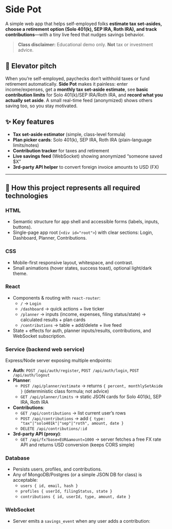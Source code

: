 # Side Pot

A simple web app that helps self-employed folks **estimate tax set-asides, choose a retirement option (Solo 401(k), SEP IRA, Roth IRA), and track contributions**—with a tiny live feed that nudges savings behavior.

> **Class disclaimer:** Educational demo only. **Not** tax or investment advice.

## 🚀 Elevator pitch
When you’re self-employed, paychecks don’t withhold taxes or fund retirement automatically. **Side Pot** makes it painless: enter income/expenses, get a **monthly tax set-aside estimate**, see **basic contribution limits** for Solo 401(k)/SEP IRA/Roth IRA, and **record what you actually set aside**. A small real-time feed (anonymized) shows others saving too, so you stay motivated.

## ✨ Key features
- **Tax set-aside estimator** (simple, class-level formula)
- **Plan picker cards**: Solo 401(k), SEP IRA, Roth IRA (plain-language limits/notes)
- **Contribution tracker** for taxes and retirement
- **Live savings feed** (WebSocket) showing anonymized “someone saved $X”
- **3rd-party API helper** to convert foreign invoice amounts to USD (FX)

---

## 🧰 How this project represents all required technologies

### HTML
- Semantic structure for app shell and accessible forms (labels, inputs, buttons).
- Single-page app root (`<div id="root">`) with clear sections: Login, Dashboard, Planner, Contributions.

### CSS
- Mobile-first responsive layout, whitespace, and contrast.
- Small animations (hover states, success toast), optional light/dark theme.

### React
- Components & routing with `react-router`:
  - `/` → `Login`
  - `/dashboard` → quick actions + live ticker
  - `/planner` → inputs (income, expenses, filing status/state) → calculated results + plan cards
  - `/contributions` → table + add/delete + live feed
- State + effects for auth, planner inputs/results, contributions, and WebSocket subscription.

### Service (backend web service)
Express/Node server exposing multiple endpoints:
- **Auth**: `POST /api/auth/register`, `POST /api/auth/login`, `POST /api/auth/logout`
- **Planner**:  
  - `POST /api/planner/estimate` → returns `{ percent, monthlySetAside }` (deterministic class formula; not advice)  
  - `GET /api/planner/limits` → static JSON cards for Solo 401(k), SEP IRA, Roth IRA
- **Contributions**:  
  - `GET /api/contributions` → list current user’s rows  
  - `POST /api/contributions` → add `{ type: "tax"|"solo401k"|"sep"|"roth", amount, date }`  
  - `DELETE /api/contributions/:id`
- **3rd-party API (proxy)**:  
  - `GET /api/fx?base=EUR&amount=1000` → server fetches a free FX rate API and returns USD conversion (keeps CORS simple)

### Database
- Persists users, profiles, and contributions.  
- Any of MongoDB/Postgres (or a simple JSON DB for class) is acceptable:
  - `users { id, email, hash }`
  - `profiles { userId, filingStatus, state }`
  - `contributions { id, userId, type, amount, date }`

### WebSocket
- Server emits a `savings_event` when any user adds a contribution:
